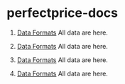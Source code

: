 # perfectprice-docs
1. [Data Formats](test.md)
   All data are here.

1. [Data Formats](test.md)
   All data are here.

1. [Data Formats](test.md)
   All data are here.

1. [Data Formats](test.md)
   All data are here.
